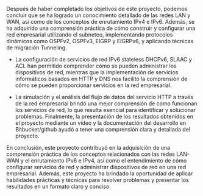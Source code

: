 Después de haber completado los objetivos de este proyecto, podemos concluir que se ha logrado un conocimiento detallado de las redes LAN y WAN, así como de los conceptos de enrutamiento IPv4 e IPv6. Además, se ha adquirido una comprensión práctica de cómo construir y configurar una red empresarial utilizando el subneteo, implementando protocolos dinámicos como OSPFv2, OSPFv3, EIGRP y EIGRPv6, y aplicando técnicas de migración Tunneling.

* La configuración de servicios de red IPv6 stateless DHCPv6, SLAAC y ACL han permitido comprender cómo se pueden administrar los dispositivos de red, mientras que la implementación de servicios informáticos basados en HTTP y DNS nos facilitó la comprensión de cómo se pueden proporcionar servicios en la red empresarial.

* La simulación y el análisis del flujo de datos del servicio HTTP a través de la red empresarial brindó una mejor comprensión de cómo funcionan los servicios de red, lo que resulta esencial para identificar y solucionar problemas. Finalmente, la presentación de los resultados obtenidos en el proyecto mediante un video y la documentación del desarrollo en Bitbucket/github ayudó a tener una comprensión clara y detallada del proyecto.

En conclusión, este proyecto contribuyó en la adquisición de una comprensión práctica de los conceptos relacionados con las redes LAN-WAN y el enrutamiento IPv6 e IPv4, así como el entendimiento de cómo configurar servicios de red y administrar dispositivos de red en una red empresarial. Además, este proyecto ha brindado la oportunidad de aplicar habilidades prácticas y técnicas para resolver problemas y presentar los resultados en un formato claro y conciso.